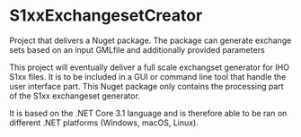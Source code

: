 # S1xxExchangesetCreator
Project that delivers a Nuget package. The package can generate exchange sets based on an input GMLfile and additionally provided parameters

This project will eventually deliver a full scale exchangset generator for IHO S1xx files. It is to be included in a GUI or command line tool
that handle the user interface part. This Nuget package only contains the processing part of the S1xx exchangeset generator.

It is based on the .NET Core 3.1 language and is therefore able to be ran on different .NET platforms (Windows, macOS, Linux). 
